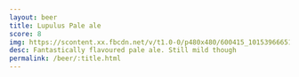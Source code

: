 ```yaml
---
layout: beer
title: Lupulus Pale ale
score: 8
img: https://scontent.xx.fbcdn.net/v/t1.0-0/p480x480/600415_10153966651858745_4717804169564084978_n.jpg?oh=140d80ae6c86345cfa23bfb78da2f147&oe=58CE9998
desc: Fantastically flavoured pale ale. Still mild though
permalink: /beer/:title.html
---
```

